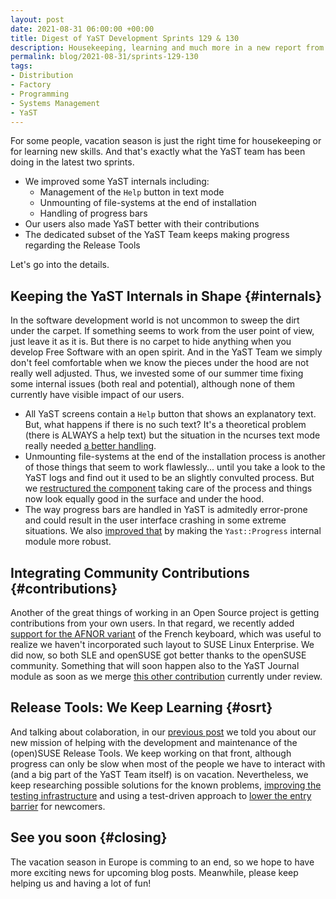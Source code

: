 ```yaml
---
layout: post
date: 2021-08-31 06:00:00 +00:00
title: Digest of YaST Development Sprints 129 & 130
description: Housekeeping, learning and much more in a new report from the YaST trenches
permalink: blog/2021-08-31/sprints-129-130
tags:
- Distribution
- Factory
- Programming
- Systems Management
- YaST
---
```


For some people, vacation season is just the right time for housekeeping or for learning new skills.
And that's exactly what the YaST team has been doing in the latest two sprints.

- We improved some YaST internals including:
  * Management of the `Help` button in text mode
  * Unmounting of file-systems at the end of installation
  * Handling of progress bars
- Our users also made YaST better with their contributions
- The dedicated subset of the YaST Team keeps making progress regarding the Release Tools

Let's go into the details.

## Keeping the YaST Internals in Shape {#internals}

In the software development world is not uncommon to sweep the dirt under the carpet. If something
seems to work from the user point of view, just leave it as it is. But there is no carpet to hide
anything when you develop Free Software with an open spirit. And in the YaST Team we simply don't
feel comfortable when we know the pieces under the hood are not really well adjusted. Thus, we
invested some of our summer time fixing some internal issues (both real and potential), although
none of them currently have visible impact of our users.

- All YaST screens contain a `Help` button that shows an explanatory text. But, what happens if
  there is no such text? It's a theoretical problem (there is ALWAYS a help text) but the situation
  in the ncurses text mode really needed [a better
  handling](https://github.com/libyui/libyui/pull/46).
- Unmounting file-systems at the end of the installation process is another of those things that
  seem to work flawlessly... until you take a look to the YaST logs and find out it used to be an
  slightly convulted process. But we [restructured the
  component](https://github.com/yast/yast-installation/pull/975) taking care of the process and
  things now look equally good in the surface and under the hood.
- The way progress bars are handled in YaST is admitedly error-prone and could result in the user
  interface crashing in some extreme situations. We also [improved
  that](https://github.com/yast/yast-yast2/pull/1181) by making the `Yast::Progress` internal module
  more robust.

## Integrating Community Contributions {#contributions}

Another of the great things of working in an Open Source project is getting contributions from your
own users. In that regard, we recently added [support for the AFNOR
variant](https://github.com/yast/yast-country/pull/273) of the French keyboard, which was useful to
realize we haven't incorporated such layout to SUSE Linux Enterprise. We did now, so both SLE and
openSUSE got better thanks to the openSUSE community. Something that will soon happen also to the
YaST Journal module as soon as we merge [this other
contribution](https://github.com/yast/yast-country/pull/273) currently under review.

## Release Tools: We Keep Learning {#osrt}

And talking about colaboration, in our [previous
post]({{site.baseurl}}/blog/2021-07-27/sprint-127-128) we told you about our new mission of helping
with the development and maintenance of the (open)SUSE Release Tools. We keep working on that front,
although progress can only be slow when most of the people we have to interact with (and a big part
of the YaST Team itself) is on vacation. Nevertheless, we keep researching possible solutions for
the known problems, [improving the testing
infrastructure](https://github.com/openSUSE/openSUSE-release-tools/pull/2608) and using a
test-driven approach to [lower the entry
barrier](https://github.com/openSUSE/openSUSE-release-tools/pull/2617) for newcomers.

## See you soon {#closing}

The vacation season in Europe is comming to an end, so we hope to have more exciting news for
upcoming blog posts. Meanwhile, please keep helping us and having a lot of fun!
